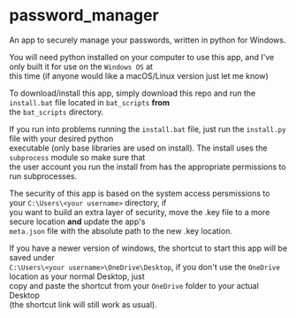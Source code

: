 # password_manager
An app to securely manage your passwords, written in python for Windows.<br>

You will need python installed on your computer to use this app, and I've only built it for use on the `Windows OS` at<br>
this time (if anyone would like a macOS/Linux version just let me know)

To download/install this app, simply download this repo and run the `install.bat` file located in `bat_scripts` <b>from</b><br>
the `bat_scripts` directory.

If you run into problems running the `install.bat` file, just run the `install.py` file with your desired python<br>
executable (only base libraries are used on install). The install uses the `subprocess` module so make sure that<br>
the user account you run the install from has the appropriate permissions to run subprocesses.

The security of this app is based on the system access persmissions to your `C:\Users\<your username>` directory, if<br>
you want to build an extra layer of security, move the .key file to a more secure location <b>and</b> update the app's<br>
`meta.json` file with the absolute path to the new .key location.

If you have a newer version of windows, the shortcut to start this app will be saved under<br>
`C:\Users\<your username>\OneDrive\Desktop`, if you don't use the `OneDrive` location as your normal Desktop, just<br>
copy and paste the shortcut from your `OneDrive` folder to your actual Desktop<br>
(the shortcut link will still work as usual).
